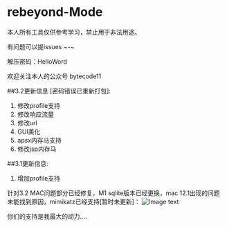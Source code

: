 # rebeyond-Mode

本人所有工具仅供参考学习，禁止用于非法用途。

有问题可以提issues  ~-~ 

解压密码：HelloWord

欢迎关注本人的公众号 bytecode11

##3.2更新信息 [密码错误已重新打包]:

1. 修改profile支持	
2. 修改响应流量
3. 修改url
4. GUI美化
5. apsx内存马支持
6. 修改jsp内存马

##3.1更新信息:
1. 增加profile支持

针对3.2 MAC问题部分已经修复，M1 sqlite版本已经更换，mac 12.1出现的问题未能找到原因，mimikatz已经支持[暂时未更新]：
![Image text](https://github.com/angels520/rebeyond-Mode/blob/main/Snipaste_2022-02-12_23-34-46.png?raw=true)

你们的支持是我最大的动力....
